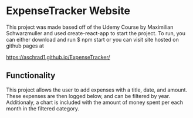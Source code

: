 # ExpenseTracker Website

This project was made based off of the Udemy Course by Maximilian Schwarzmuller and used create-react-app to start the project. To run, you can either download and run 
$ npm start
or you can visit site hosted on github pages at 

https://aschrad1.github.io/ExpenseTracker/

## Functionality

This project allows the user to add expenses with a title, date, and amount. These expenses are then logged below, and can be filtered by year. Additionaly, a chart is included with the amount of money spent per each month in the filtered category.